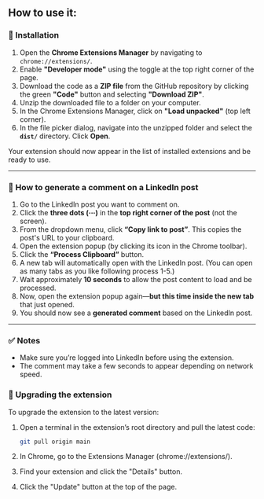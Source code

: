 ## How to use it:

### 🔧 Installation

1. Open the **Chrome Extensions Manager** by navigating to `chrome://extensions/`.
2. Enable **"Developer mode"** using the toggle at the top right corner of the page.
3. Download the code as a **ZIP file** from the GitHub repository by clicking the green **"Code"** button and selecting **"Download ZIP"**.
4. Unzip the downloaded file to a folder on your computer.
5. In the Chrome Extensions Manager, click on **"Load unpacked"** (top left corner).
6. In the file picker dialog, navigate into the unzipped folder and select the **`dist/`** directory. Click **Open**.

Your extension should now appear in the list of installed extensions and be ready to use.


---

### 🧪 How to generate a comment on a LinkedIn post

1. Go to the LinkedIn post you want to comment on.
2. Click the **three dots (⋯)** in the **top right corner of the post** (not the screen).
3. From the dropdown menu, click **“Copy link to post”**. This copies the post's URL to your clipboard.
4. Open the extension popup (by clicking its icon in the Chrome toolbar).
5. Click the **“Process Clipboard”** button.
6. A new tab will automatically open with the LinkedIn post. (You can open as many tabs as you like following process 1-5.)
7. Wait approximately **10 seconds** to allow the post content to load and be processed.
8. Now, open the extension popup again—**but this time inside the new tab** that just opened.
9. You should now see a **generated comment** based on the LinkedIn post.

---

### ✅ Notes

- Make sure you’re logged into LinkedIn before using the extension.
- The comment may take a few seconds to appear depending on network speed.


### 🔄 Upgrading the extension

To upgrade the extension to the latest version:

1. Open a terminal in the extension’s root directory and pull the latest code:

   ```bash
   git pull origin main

2. In Chrome, go to the Extensions Manager (chrome://extensions/).
3. Find your extension and click the "Details" button.
4. Click the "Update" button at the top of the page.